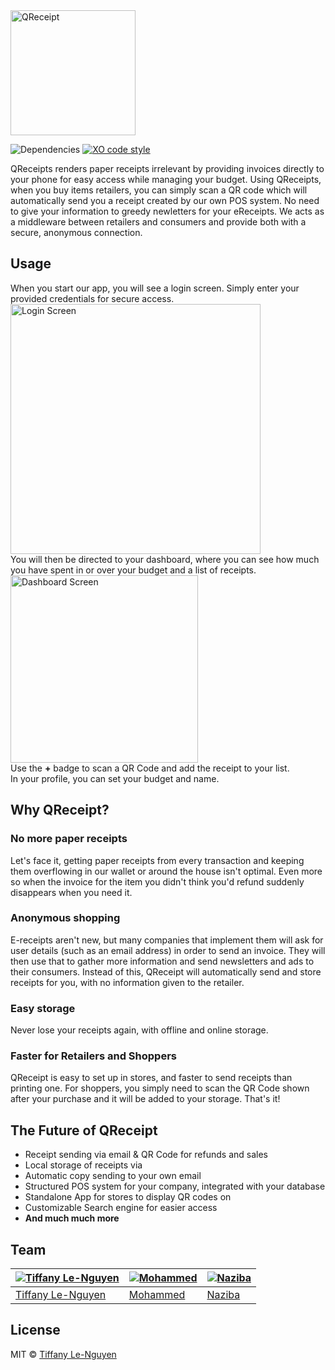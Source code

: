 <img alt="QReceipt" src="http://i.imgur.com/RgRG6i9.png" width="200">

![Dependencies](https://david-dm.org/sirmerr/qreceipts.svg) [![XO code style](https://img.shields.io/badge/code_style-XO-5ed9c7.svg)](https://github.com/sindresorhus/xo)

QReceipts renders paper receipts irrelevant by providing invoices directly to your phone for easy access while managing your budget. Using QReceipts, when you buy items retailers, you can simply scan a QR code which will automatically send you a receipt created by our own POS system. No need to give your information to greedy newletters for your eReceipts. We acts as a middleware between retailers and consumers and provide both with a secure, anonymous connection.
## Usage

When you start our app, you will see a login screen. Simply enter your provided credentials for secure access.
<img alt="Login Screen" src="http://i.imgur.com/soCJ2Uv.png" width="400">    
You will then be directed to your dashboard, where you can see how much you have spent in or over your budget and a list of receipts.    
<img alt="Dashboard Screen" src="http://i.imgur.com/hZL8KwG.png" width="300">    
Use the <b>+</b> badge to scan a QR Code and add the receipt to your list.    
In your profile, you can set your budget and name.

## Why QReceipt?

### No more paper receipts
Let's face it, getting paper receipts from every transaction and keeping them overflowing in our wallet or around the house isn't optimal. Even more so when the invoice for the item you didn't think you'd refund suddenly disappears when you need it. 
### Anonymous shopping
E-receipts aren't new, but many companies that implement them will ask for user details (such as an email address) in order to send an invoice. They will then use that to gather more information and send newsletters and ads to their consumers. Instead of this, QReceipt will automatically send and store receipts for you, with no information given to the retailer.

### Easy storage
Never lose your receipts again, with offline and online storage.

### Faster for Retailers and Shoppers
QReceipt is easy to set up in stores, and faster to send receipts than printing one. For shoppers, you simply need to scan the QR Code shown after your purchase and it will be added to your storage. That's it!
## The Future of QReceipt
* Receipt sending via email & QR Code for refunds and sales
* Local storage of receipts via
* Automatic copy sending to your own email
* Structured POS system for your company, integrated with your database
* Standalone App for stores to display QR codes on
* Customizable Search engine for easier access
* <b>And much much more</b>

## Team

[![Tiffany Le-Nguyen](https://s.gravatar.com/avatar/5ff6912552de8e7e2770b7c7005e62f2?s=140)](https://github.com/sirMerr) | [![Mohammed](https://robohash.org/imbaky)](https://github.com/imbaky) | [![Naziba](https://robohash.org/naziba)](https://github.com/naz321)
---|---|---
[Tiffany Le-Nguyen](https://github.com/sirMerr) | [Mohammed](https://github.com/imbaky) | [Naziba](https://github.com/naz321)


## License

MIT © [Tiffany Le-Nguyen](https://github.com/sirMerr)
